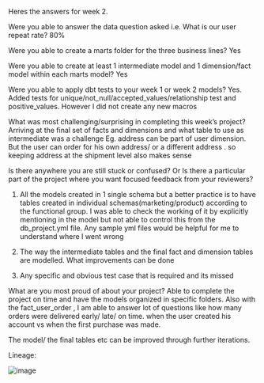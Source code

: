 Heres the answers for week 2. 

Were you able to answer the data question asked i.e. What is our user repeat rate? 
80%

Were you able to create a marts folder for the three business lines? 
Yes

Were you able to create at least 1 intermediate model and 1 dimension/fact model within each marts model? 
Yes

Were you able to apply dbt tests to your week 1 or week 2 models? 
Yes. Added tests for unique/not_null/accepted_values/relationship test and positive_values. 
However I did not create any new macros

What was most challenging/surprising in completing this week’s project?
Arriving at the final set of facts and dimensions and what table to use as intermediate was a challenge
Eg. address can be part of user dimension. But the user can order for his own address/ or a different address . so keeping address at the shipment level also makes sense

Is there anywhere you are still stuck or confused? Or Is there a particular part of the project where you want focused feedback from your reviewers?
1. All the models created in 1 single schema but a better practice is to have tables created in individual schemas(marketing/product) according to the functional group. I was able to check the working of it by explicitly mentioning in the model but not able to control this from the db_project.yml file. Any sample yml files would be helpful for me to understand where I went wrong

2. The way the intermediate tables and the final fact and dimension tables are modelled. What improvements can be done
3. Any specific and obvious test case that is required and its missed


What are you most proud of about your project?
Able to complete the project on time and have the models organized in specific folders.
Also with the fact_user_order , I am able to answer lot of questions like how many orders were delivered early/ late/ on time. when the user created his account vs when the first purchase was made. 


The model/ the final tables etc  can be improved through further iterations.



Lineage: 

![image](https://user-images.githubusercontent.com/2854207/143728004-e0330389-7363-44a8-82b0-3d1ed0cbe85a.png)
